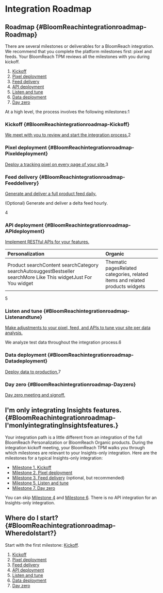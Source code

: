 # Integration Roadmap

## Roadmap {#BloomReachintegrationroadmap-Roadmap}

There are several milestones or deliverables for a BloomReach integration. We recommend that you complete the platform milestones first: pixel and feeds. Your BloomReach TPM reviews all the milestones with you during kickoff.

1. [Kickoff](https://help.bloomreach.com/display/BRINT/Milestone+1.+Kickoff)
2. [Pixel deployment](https://help.bloomreach.com/display/BRINT/Milestone+2.+Pixel+deployment)
3. [Feed delivery](https://help.bloomreach.com/display/BRINT/Milestone+3.+Feed+delivery)
4. [API deployment](https://help.bloomreach.com/display/BRINT/Milestone+4.+API+deployment)
5. [Listen and tune](https://help.bloomreach.com/display/BRINT/Milestone+5.+Listen+and+tune)
6. [Data deployment](https://help.bloomreach.com/display/BRINT/Milestone+6.+Data+deployment)
7. [Day zero](https://help.bloomreach.com/display/BRINT/Milestone+7.+Day+zero)

At a high level, the process involves the following milestones:1

### Kickoff {#BloomReachintegrationroadmap-Kickoff}

[We meet with you to review and start the integration process.](https://help.bloomreach.com/display/BRINT/Milestone+1.+Kickoff)2

### Pixel deployment {#BloomReachintegrationroadmap-Pixeldeployment}

[Deploy a tracking pixel on every page of your site.](https://help.bloomreach.com/display/BRINT/Milestone+2.+Pixel+deployment)3

### Feed delivery {#BloomReachintegrationroadmap-Feeddelivery}

[Generate and deliver a full product feed daily.](https://help.bloomreach.com/display/BRINT/Milestone+3.+Feed+delivery)

\(Optional\) Generate and deliver a delta feed hourly.

  
4

### API deployment {#BloomReachintegrationroadmap-APIdeployment}

[Implement RESTful APIs for your features.](https://help.bloomreach.com/display/BRINT/Milestone+4.+API+deployment)

| Personalization | Organic |
| :--- | :--- |
| Product searchContent searchCategory searchAutosuggestBestseller searchMore Like This widgetJust For You widget | Thematic pagesRelated categories, related items and related products widgets |

5

### Listen and tune {#BloomReachintegrationroadmap-Listenandtune}

[Make adjustments to your pixel, feed, and APIs to tune your site per data analysis.](https://help.bloomreach.com/display/BRINT/Milestone+5.+Listen+and+tune)

We analyze test data throughout the integration process.6

### Data deployment {#BloomReachintegrationroadmap-Datadeployment}

[Deploy data to production.](https://help.bloomreach.com/display/BRINT/Milestone+6.+Data+deployment)7

### Day zero {#BloomReachintegrationroadmap-Dayzero}

[Day zero meeting and signoff.](https://help.bloomreach.com/display/BRINT/Milestone+7.+Day+zero)

## I'm only integrating Insights features. {#BloomReachintegrationroadmap-I'monlyintegratingInsightsfeatures.}

Your integration path is a little different from an integration of the full BloomReach Personalization or BloomReach Organic products. During the integration kickoff meeting, your BloomReach TPM walks you through which milestones are relevant to your Insights-only integration. Here are the milestones for a typical Insights-only integration:

* [Milestone 1. Kickoff](https://help.bloomreach.com/display/BRINT/Milestone+1.+Kickoff)
* [Milestone 2. Pixel deployment](https://help.bloomreach.com/display/BRINT/Milestone+2.+Pixel+deployment)
* [Milestone 3. Feed delivery](https://help.bloomreach.com/display/BRINT/Milestone+3.+Feed+delivery) \(optional, but recommended\)
* [Milestone 5. Listen and tune](https://help.bloomreach.com/display/BRINT/Milestone+5.+Listen+and+tune)
* [Milestone 7. Day zero](https://help.bloomreach.com/display/BRINT/Milestone+7.+Day+zero)

You can skip [Milestone 4](https://help.bloomreach.com/display/BRINT/Milestone+4.+API+deployment) and [Milestone 6](https://help.bloomreach.com/display/BRINT/Milestone+6.+Data+deployment). There is no API integration for an Insights-only integration.

## Where do I start? {#BloomReachintegrationroadmap-WheredoIstart?}

Start with the first milestone: [Kickoff](https://help.bloomreach.com/display/BRINT/Milestone+1.+Kickoff).  
  


1. [Kickoff](https://help.bloomreach.com/display/BRINT/Milestone+1.+Kickoff)
2. [Pixel deployment](https://help.bloomreach.com/display/BRINT/Milestone+2.+Pixel+deployment)
3. [Feed delivery](https://help.bloomreach.com/display/BRINT/Milestone+3.+Feed+delivery)
4. [API deployment](https://help.bloomreach.com/display/BRINT/Milestone+4.+API+deployment)
5. [Listen and tune](https://help.bloomreach.com/display/BRINT/Milestone+5.+Listen+and+tune)
6. [Data deployment](https://help.bloomreach.com/display/BRINT/Milestone+6.+Data+deployment)
7. [Day zero](https://help.bloomreach.com/display/BRINT/Milestone+7.+Day+zero)

